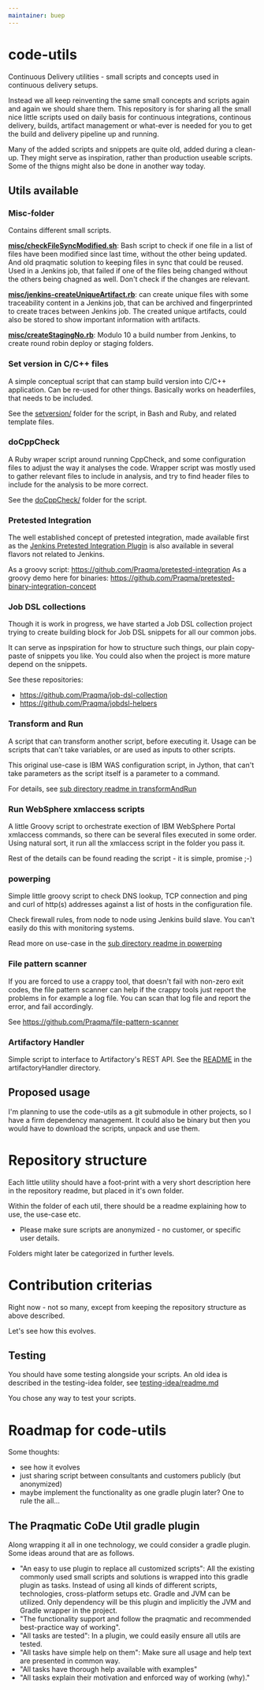 ```yaml
---
maintainer: buep
---
```


# code-utils
Continuous Delivery utilities - small scripts and concepts used in continuous delivery setups.

Instead we all keep reinventing the same small concepts and scripts again and again we should share them.
This repository is for sharing all the small nice little scripts used on daily basis for continuous integrations, continous delivery, builds, artifact management or what-ever is needed for you to get the build and delivery pipeline up and running.

Many of the added scripts and snippets are quite old, added during a clean-up. They might serve as inspiration, rather than production useable scripts. Some of the thigns might also be done in another way today.

## Utils available

### Misc-folder

Contains different small scripts.

__[misc/checkFileSyncModified.sh](misc/checkFileSyncModified.sh)__: Bash script to check if one file in a list of files have been modified since last time, without the other being updated. And old praqmatic solution to keeping files in sync that could be reused. Used in a Jenkins job, that failed if one of the files being changed without the others being chagned as well. Don't check if the changes are relevant.

__[misc/jenkins-createUniqueArtifact.rb](misc/jenkins-createUniqueArtifact.rb)__: can create unique files with some traceability content in a Jenkins job, that can be archived and fingerprinted to create traces between Jenkins job. The created unique artifacts, could also be stored to show important information with artifacts.

__[misc/createStagingNo.rb](misc/createStagingNo.rb)__: Modulo 10 a build number from Jenkins, to create round robin deploy or staging folders.

### Set version in C/C++ files

A simple conceptual script that can stamp build version into C/C++ application. Can be re-used for other things.
Basically works on headerfiles, that needs to be included.

See the [setversion/](setversion/) folder for the script, in Bash and Ruby, and related template files.

### doCppCheck

A Ruby wraper script around running CppCheck, and some configuration files to adjust the way it analyses the code.
Wrapper script was mostly used to gather relevant files to include in analysis, and try to find header files to include for the analysis to be more correct.

See the [doCppCheck/](doCppCheck/) folder for the script.

### Pretested Integration

The well established concept of pretested integration, made available first as the [Jenkins Pretested Integration Plugin](https://wiki.jenkins-ci.org/display/JENKINS/Pretested+Integration+Plugin) is also available in several flavors not related to Jenkins.

As a groovy script: https://github.com/Praqma/pretested-integration
As a groovy demo here for binaries: https://github.com/Praqma/pretested-binary-integration-concept

### Job DSL collections

Though it is work in progress, we have started a Job DSL collection project trying to create building block for Job DSL snippets for all our common jobs.

It can serve as inpspiration for how to structure such things, our plain copy-paste of snippets you like.
You could also when the project is more mature depend on the snippets.

See these repositories:

* https://github.com/Praqma/job-dsl-collection
* https://github.com/Praqma/jobdsl-helpers

### Transform and Run

A script that can transform another script, before executing it. Usage can be scripts that can't take variables, or are used as inputs to other scripts.

This original use-case is IBM WAS configuration script, in Jython, that can't take parameters as the script itself is a parameter to a command.

For details, see [sub directory readme in transformAndRun](transformAndRun/readme.md)

### Run WebSphere xmlaccess scripts

A little Groovy script to orchestrate exection of IBM WebSphere Portal xmlaccess commands, so there can be several files executed in some order.
Using natural sort, it run all the xmlaccess script in the folder you pass it.

Rest of the details can be found reading the script - it is simple, promise ;-)

### powerping

Simple little groovy script to check DNS lookup, TCP connection and ping and curl of http(s) addresses against a list of hosts in the configuration file.

Check firewall rules, from node to node using Jenkins build slave. You can't easily do this with monitoring systems.

Read more on use-case in the [sub directory readme in powerping](powerping/README.md)


### File pattern scanner

If you are forced to use a crappy tool, that doesn't fail with non-zero exit codes, the file pattern scanner can help if the crappy tools just report the problems in for example a log file. You can scan that log file and report the error, and fail accordingly.

See https://github.com/Praqma/file-pattern-scanner

### Artifactory Handler
Simple script to interface to Artifactory's REST API. See the [README](artifactoryHandler/README.md) in the artifactoryHandler directory.

## Proposed usage

I'm planning to use the code-utils as a git submodule in other projects, so I have a firm dependency management.
It could also be binary but then you would have to download the scripts, unpack and use them.

# Repository structure

Each little utility should have a foot-print with a very short description here in the repository readme, but placed in it's own folder.

Within the folder of each util, there should be a readme explaining how to use, the use-case etc.

* Please make sure scripts are anonymized - no customer, or specific user details.

Folders might later be categorized in further levels.


# Contribution criterias

Right now - not so many, except from keeping the repository structure as above described.

Let's see how this evolves.

## Testing

You should have some testing alongside your scripts.
An old idea is described in the testing-idea folder, see [testing-idea/readme.md](testing-idea/readme.md)

You chose any way to test your scripts.

# Roadmap for code-utils

Some thoughts:

* see how it evolves
* just sharing script between consultants and customers publicly (but anonymized)
* maybe implement the functionality as one gradle plugin later? One to rule the all...

## The Praqmatic CoDe Util gradle plugin

Along wrapping it all in one technology, we could consider a gradle plugin. Some ideas around that are as follows.

* "An easy to use plugin to replace all customized scripts": All the existing commonly used small scripts and solutions is wrapped into this gradle plugin as tasks. Instead of using all kinds of different scripts, technologies, cross-platform setups etc. Gradle and JVM can be utilized. Only dependency will be this plugin and implicitly the JVM and Gradle wrapper in the project.
* "The functionality support and follow the praqmatic and recommended best-practice way of working".
* "All tasks are tested": In a plugin, we could easily ensure all utils are tested.
* "All tasks have simple help on them": Make sure all usage and help text are presented in common way.
* "All tasks have thorough help available with examples"
* "All tasks explain their motivation and enforced way of working (why)."
